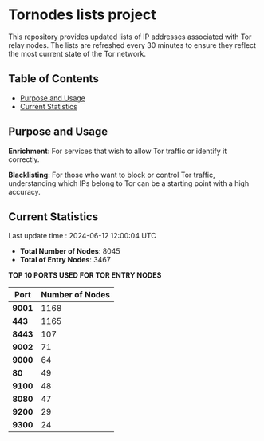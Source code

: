 # Tornodes lists project

This repository provides updated lists of IP addresses associated with Tor relay nodes. The lists are refreshed every 30 minutes to ensure they reflect the most current state of the Tor network.

## Table of Contents

- [Purpose and Usage](#purpose-and-usage)
- [Current Statistics](#current-statistics)


## Purpose and Usage

**Enrichment**: For services that wish to allow Tor traffic or identify it correctly.

**Blacklisting**: For those who want to block or control Tor traffic, understanding which IPs belong to Tor can be a starting point with a high accuracy.

## Current Statistics

Last update time : 2024-06-12 12:00:04 UTC

- **Total Number of Nodes**: 8045
- **Total of Entry Nodes**: 3467

**TOP 10 PORTS USED FOR TOR ENTRY NODES**

| **Port** | **Number of Nodes** |
|------|-----------------|
| **9001**   | 1168  |
| **443**   | 1165  |
| **8443**   | 107  |
| **9002**   | 71  |
| **9000**   | 64  |
| **80**   | 49  |
| **9100**   | 48  |
| **8080**   | 47  |
| **9200**   | 29  |
| **9300**   | 24  |

